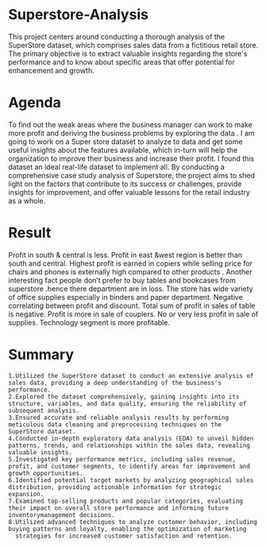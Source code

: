 # Superstore-Analysis
This project centers around conducting a thorough analysis of the SuperStore dataset, which comprises sales data from a fictitious retail store. The primary objective is to extract valuable insights regarding the store's performance and to know about specific areas that offer potential for enhancement and growth.
# Agenda
To find out the weak areas where the business manager can work to make more profit and deriving the business problems by exploring the data . I am going to work on a Super store dataset to analyze to data and get some useful insights about the features available, which in-turn will help the organization to improve their business and increase their profit. I found this dataset an ideal real-life dataset to implement all. By conducting a comprehensive case study analysis of Superstore, the project aims to shed light on the factors that contribute to its success or challenges, provide insights for improvement, and offer valuable lessons for the retail industry as a whole.
# Result
Profit in south & central is less. Profit in east &west region is better than south and central. Highest profit is earned in copiers while selling price for chairs and phones is externally high compared to other products . Another interesting fact people don’t prefer to buy tables and bookcases from superstore .hence there department are in loss. The store has wide variety of office supplies especially in binders and paper department. Negative correlating between profit and discount. Total sum of profit in sales of table is negative. Profit is more in sale of couplers. No or very less profit in sale of supplies. Technology segment is more profitable.
# Summary
    1.Utilized the SuperStore dataset to conduct an extensive analysis of sales data, providing a deep understanding of the business's performance.
    2.Explored the dataset comprehensively, gaining insights into its structure, variables, and data quality, ensuring the reliability of subsequent analysis.
    3.Ensured accurate and reliable analysis results by performing meticulous data cleaning and preprocessing techniques on the SuperStore dataset. 
    4.Conducted in-depth exploratory data analysis (EDA) to unveil hidden patterns, trends, and relationships within the sales data, revealing valuable insights.
    5.Investigated key performance metrics, including sales revenue, profit, and customer segments, to identify areas for improvement and growth opportunities.
    6.Identified potential target markets by analyzing geographical sales distribution, providing actionable information for strategic expansion.
    7.Examined top-selling products and popular categories, evaluating their impact on overall store performance and informing future inventorymanagement decisions.
    8.Utilized advanced techniques to analyze customer behavior, including buying patterns and loyalty, enabling the optimization of marketing 
      strategies for increased customer satisfaction and retention.
